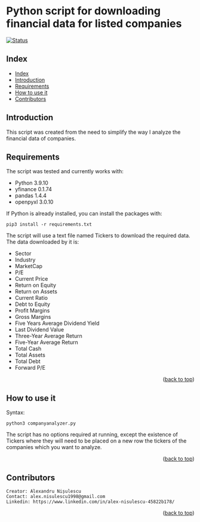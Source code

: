 # Python script for downloading financial data for listed companies
[![Status](https://github.com/AlexNisulescu/CompanyAnalyzer/actions/workflows/python-test.yaml/badge.svg)](https://github.com/AlexNisulescu/CompanyAnalyzer/actions/workflows/python-test.yaml)

<a name="readme-top"></a>
## Index

* [Index](#index)
* [Introduction](#introduction)
* [Requirements](#requirements)
* [How to use it](#how-to-use-it)
* [Contributors](#contributors)

## Introduction

This script was created from the need to simplify the way I analyze the financial data of companies.

## Requirements

The script was tested and currently works with:

* Python 3.9.10
* yfinance 0.1.74
* pandas 1.4.4
* openpyxl 3.0.10

If Python is already installed, you can install the packages with:

    pip3 install -r requirements.txt

The script will use a text file named Tickers to download the required data.
The data downloaded by it is:

* Sector
* Industry
* MarketCap
* P/E
* Current Price
* Return on Equity
* Return on Assets
* Current Ratio
* Debt to Equity
* Profit Margins
* Gross Margins
* Five Years Average Dividend Yield
* Last Dividend Value
* Three-Year Average Return
* Five-Year Average Return
* Total Cash
* Total Assets
* Total Debt
* Forward P/E

<p align="right">(<a href="#readme-top">back to top</a>)</p>

## How to use it

Syntax:

    python3 companyanalyzer.py

The script has no options required at running, except the existence of Tickers where they will need to be placed on a new row the tickers of the companies which you want to analyze.

<p align="right">(<a href="#readme-top">back to top</a>)</p>

## Contributors

    Creator: Alexandru Nișulescu
    Contact: alex.nisulescu1998@gmail.com
    Linkedin: https://www.linkedin.com/in/alex-nisulescu-45822b178/

<p align="right">(<a href="#readme-top">back to top</a>)</p>
